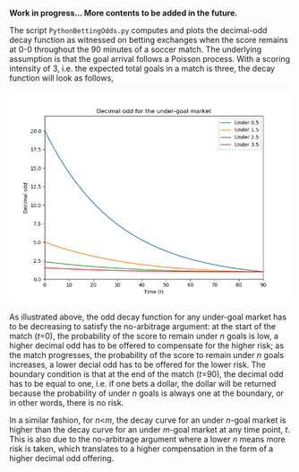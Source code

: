 **Work in progress... More contents to be added in the future.**

The script `PythonBettingOdds.py` computes and plots the decimal-odd decay function as witnessed on betting exchanges when the score remains at 0-0 throughout the 90 minutes of a soccer match. The underlying assumption is that the goal arrival follows a Poisson process. With a scoring intensity of 3, i.e. the expected total goals in a match is three, the decay function will look as follows,

![alt text](https://github.com/QuantStats/BettingOdds/blob/master/decimal_odd.png)

As illustrated above, the odd decay function for any under-goal market has to be decreasing to satisfy the no-arbitrage argument: at the start of the match (*t*=0), the probability of the score to remain under *n* goals is low, a higher decimal odd has to be offered to compensate for the higher risk; as the match progresses, the probability of the score to remain under *n* goals increases, a lower decial odd has to be offered for the lower risk. The boundary condition is that at the end of the match (*t*=90), the decimal odd has to be equal to one, i.e. if one bets a dollar, the dollar will be returned because the probability of under *n* goals is always one at the boundary, or in other words, there is no risk.

In a similar fashion, for *n*<*m*, the decay curve for an under *n*-goal market is higher than the decay curve for an under *m*-goal market at any time point, *t*. This is also due to the no-arbitrage argument where a lower *n* means more risk is taken, which translates to a higher compensation in the form of a higher decimal odd offering.
